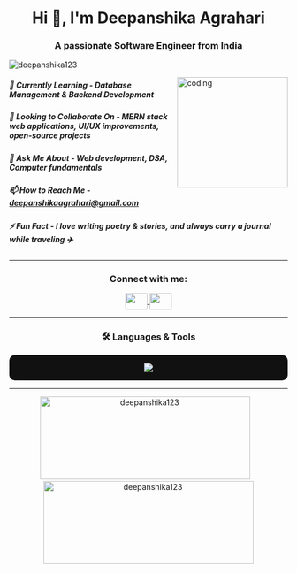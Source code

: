 <h1 align="center">Hi 👋, I'm Deepanshika Agrahari</h1>
<h3 align="center">A passionate Software Engineer from India</h3>

<p align="left"> <img src="https://komarev.com/ghpvc/?username=deepanshika123&label=Profile%20views&color=0e75b6&style=flat" alt="deepanshika123"/></p> 

<img align="right" alt="coding" width="200" src="https://user-images.githubusercontent.com/113302094/211284885-f4291eef-88a6-48cb-a06e-28c3481a75b0.gif">


##### 🌱 Currently Learning -  Database Management & Backend Development

##### 🤝 Looking to Collaborate On - MERN stack web applications, UI/UX improvements, open-source projects

##### 💬 Ask Me About - Web development, DSA, Computer fundamentals

##### 📫 How to Reach Me - deepanshikaagrahari@gmail.com

##### ⚡ Fun Fact - I love writing poetry & stories, and always carry a journal while traveling ✈️



---
<h3 align="center">Connect with me:</h3>
<p align="center">
<a href="https://linkedin.com/in/deepanshika-agrahari-5a4ba7279/" target="_blank">
<img align="center" src="https://raw.githubusercontent.com/rahuldkjain/github-profile-readme-generator/master/src/images/icons/Social/linked-in-alt.svg" height="30" width="40" />
</a>
<a href="https://leetcode.com/u/deepanshikaagrahari/" target="_blank">
<img align="center" src="https://raw.githubusercontent.com/rahuldkjain/github-profile-readme-generator/master/src/images/icons/Social/leet-code.svg" height="30" width="40" />
</a>
</p>


---
<h3 align="center">🛠️ Languages & Tools</h3>
<p align="center" style="background-color:#111; padding:15px; border-radius:10px;">
  <img src="https://skillicons.dev/icons?i=html,css,js,react,nodejs,express,mongodb,mysql,git,github,vscode,bootstrap,tailwind,python" />
</p>

---
<p align="center">
  <img src="https://github-readme-stats.vercel.app/api?username=deepanshika123&show_icons=true&locale=en&theme=dark" alt="deepanshika123" width="380" height="150" />
  &nbsp;&nbsp; <!-- small space between the two cards -->
  <img src="https://github-readme-streak-stats.herokuapp.com/?user=deepanshika123&theme=dark" alt="deepanshika123" width="380" height="150" />
</p>

